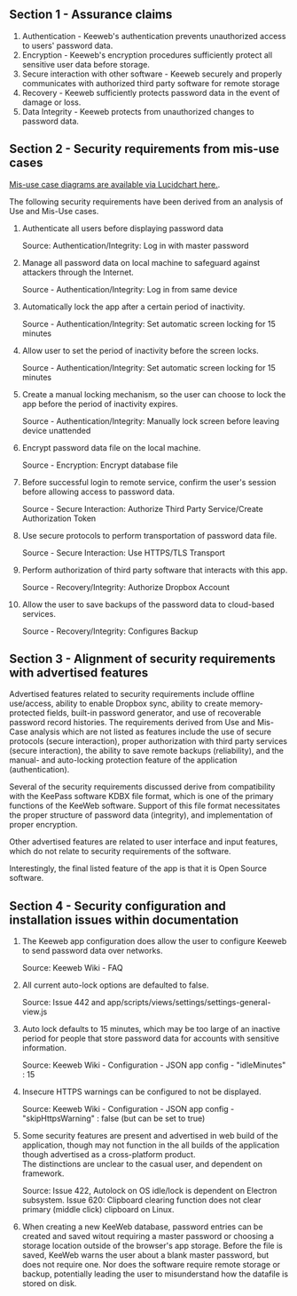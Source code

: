 Section 1 - Assurance claims
--------
1. Authentication - Keeweb's authentication prevents unauthorized access to users' password data.
2. Encryption - Keeweb's encryption procedures sufficiently protect all sensitive user data before storage.
3. Secure interaction with other software - Keeweb securely and properly communicates with authorized third 
   party software for remote storage
4. Recovery - Keeweb sufficiently protects password data in the event of damage or loss.
5. Data Integrity - Keeweb protects from unauthorized changes to password data.


Section 2 - Security requirements from mis-use cases
-------
[Mis-use case diagrams are available via Lucidchart here.](https://www.lucidchart.com/invitations/accept/70bd4364-1a62-4d1d-94f8-2f44f9fdb0fe).

The following security requirements have been derived from an analysis of Use and Mis-Use cases.

 1. Authenticate all users before displaying password data
 
    Source: Authentication/Integrity: Log in with master password
    
 2. Manage all password data on local machine to safeguard against attackers through the Internet.
 
    Source - Authentication/Integrity: Log in from same device
    
 3. Automatically lock the app after a certain period of inactivity.
 
    Source - Authentication/Integrity: Set automatic screen locking for 15 minutes
    
 4. Allow user to set the period of inactivity before the screen locks.
 
    Source - Authentication/Integrity: Set automatic screen locking for 15 minutes
    
 5. Create a manual locking mechanism, so the user can choose to lock the app before the period 
    of inactivity expires.
    
    Source - Authentication/Integrity: Manually lock screen before leaving device unattended
    
 6. Encrypt password data file on the local machine.
 
    Source - Encryption: Encrypt database file
    
 7. Before successful login to remote service, confirm the user's session before allowing access to password data.
 
    Source - Secure Interaction: Authorize Third Party Service/Create Authorization Token
    
 8. Use secure protocols to perform transportation of password data file.
 
    Source - Secure Interaction: Use HTTPS/TLS Transport
    
 9. Perform authorization of third party software that interacts with this app.
 
    Source - Recovery/Integrity: Authorize Dropbox Account
     
10. Allow the user to save backups of the password data to cloud-based services.

    Source - Recovery/Integrity: Configures Backup
    

Section 3 - Alignment of security requirements with advertised features
-------

Advertised features related to security requirements include offline use/access, ability to enable Dropbox sync, ability 
to create memory-protected fields, built-in password generator, and use of recoverable password record histories.  The requirements derived from Use and Mis-Case analysis which are not listed as features include the use of secure protocols (secure interaction), proper authorization with third party services (secure interaction), the ability to save remote backups (reliability), and the manual- and auto-locking protection feature of the application (authentication).

Several of the security requirements discussed derive from compatibility with the KeePass software KDBX file format, which is one of the primary functions of the KeeWeb software. Support of this file format necessitates the proper structure of password data (integrity), and implementation of proper encryption.

Other advertised features are related to user interface and input features, which do not relate to security requirements 
of the software.

Interestingly, the final listed feature of the app is that it is Open Source software.


Section 4 - Security configuration and installation issues within documentation
------

1. The Keeweb app configuration does allow the user to configure Keeweb to send password data over 
   networks. 
   
   Source: Keeweb Wiki - FAQ
   
2. All current auto-lock options are defaulted to false. 

   Source: Issue 442 and app/scripts/views/settings/settings-general-view.js
   
3. Auto lock defaults to 15 minutes, which may be too large of an inactive period for people that 
   store password data for accounts with sensitive information.
   
   Source: Keeweb Wiki - Configuration - JSON app config - "idleMinutes" : 15
   
4. Insecure HTTPS warnings can be configured to not be displayed.

   Source: Keeweb Wiki - Configuration - JSON app config - "skipHttpsWarning" : false (but can be set to true)
           
5. Some security features are present and advertised in web build of the application, though may 
   not function in the all builds of the application though advertised as a cross-platform product.  
   The distinctions are unclear to the casual user, and dependent on framework.
   
   Source: Issue 422, Autolock on OS idle/lock is dependent on Electron subsystem. Issue 620: Clipboard clearing function does not clear primary (middle click) clipboard on Linux.
   
6. When creating a new KeeWeb database, password entries can be created and saved witout requiring a master password or choosing a
   storage location outside of the browser's app storage.  Before the file is saved, KeeWeb warns the user about a blank master
   password, but does not require one.  Nor does the software require remote storage or backup, potentially leading the user to 
   misunderstand how the datafile is stored on disk.
